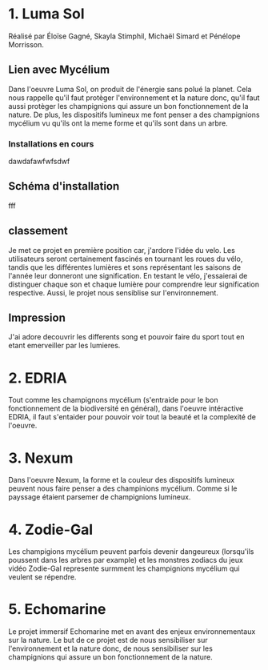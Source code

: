 # **1. Luma Sol**
Réalisé par Éloïse Gagné, Skayla Stimphil, Michaël Simard et Pénélope Morrisson.

## Lien avec Mycélium
Dans l'oeuvre Luma Sol, on produit de l'énergie sans polué la planet. Cela nous rappelle qu'il faut protèger l'environnement et la nature donc, qu'il faut aussi protèger les champignions qui assure un bon fonctionnement de la nature. De plus, les dispositifs lumineux me font penser a des champignions mycélium vu qu'ils ont la meme forme et qu'ils sont dans un arbre.

### Installations en cours
dawdafawfwfsdwf

## Schéma d'installation
fff

## classement
Je met ce projet en première position car, j'ardore l'idée du velo. Les utilisateurs seront certainement fascinés en tournant les roues du vélo, tandis que les différentes lumières et sons représentant les saisons de l'année leur donneront une signification. En testant le vélo, j'essaierai de distinguer chaque son et chaque lumière pour comprendre leur signification respective. Aussi, le projet nous sensiblise sur l'environnement.

## Impression
J'ai adore decouvrir les differents song et pouvoir faire du sport tout en etant emerveiller par les lumieres.

# **2. EDRIA**
Tout comme les champignons mycélium (s'entraide pour le bon fonctionnement de la biodiversité en général), dans l'oeuvre intéractive EDRIA, il faut s'entaider pour pouvoir voir tout la beauté et la complexité de l'oeuvre.

# **3. Nexum**
Dans l'oeuvre Nexum, la forme et la couleur des dispositifs lumineux peuvent nous faire penser a des champinions mycélium. Comme si le payssage étaient parsemer de champignions lumineux.

# **4. Zodie-Gal**
Les champigions mycélium peuvent parfois devenir dangeureux (lorsqu'ils poussent dans les arbres par example) et les monstres zodiacs du jeux vidéo Zodie-Gal represente surmment les champignions mycélium qui veulent se répendre.

# **5. Echomarine**
Le projet immersif Echomarine met en avant des enjeux environnementaux sur la nature. Le but de ce projet est de nous sensibiliser sur l'environnement et la nature donc, de nous sensibiliser sur les champignions qui assure un bon fonctionnement de la nature.


